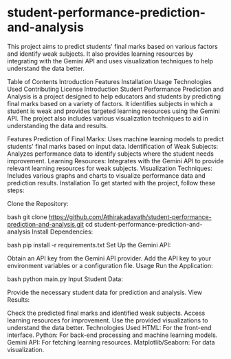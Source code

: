 # student-performance-prediction-and-analysis
This project aims to predict students' final marks based on various factors and identify weak subjects. It also provides learning resources by integrating with the Gemini API and uses visualization techniques to help understand the data better.

Table of Contents
Introduction
Features
Installation
Usage
Technologies Used
Contributing
License
Introduction
Student Performance Prediction and Analysis is a project designed to help educators and students by predicting final marks based on a variety of factors. It identifies subjects in which a student is weak and provides targeted learning resources using the Gemini API. The project also includes various visualization techniques to aid in understanding the data and results.

Features
Prediction of Final Marks: Uses machine learning models to predict students' final marks based on input data.
Identification of Weak Subjects: Analyzes performance data to identify subjects where the student needs improvement.
Learning Resources: Integrates with the Gemini API to provide relevant learning resources for weak subjects.
Visualization Techniques: Includes various graphs and charts to visualize performance data and prediction results.
Installation
To get started with the project, follow these steps:

Clone the Repository:

bash
git clone https://github.com/Athirakadavath/student-performance-prediction-and-analysis.git
cd student-performance-prediction-and-analysis
Install Dependencies:

bash
pip install -r requirements.txt
Set Up the Gemini API:

Obtain an API key from the Gemini API provider.
Add the API key to your environment variables or a configuration file.
Usage
Run the Application:

bash
python main.py
Input Student Data:

Provide the necessary student data for prediction and analysis.
View Results:

Check the predicted final marks and identified weak subjects.
Access learning resources for improvement.
Use the provided visualizations to understand the data better.
Technologies Used
HTML: For the front-end interface.
Python: For back-end processing and machine learning models.
Gemini API: For fetching learning resources.
Matplotlib/Seaborn: For data visualization.
